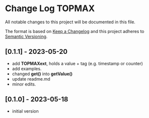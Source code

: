 # Change Log TOPMAX

All notable changes to this project will be documented in this file.

The format is based on [Keep a Changelog](http://keepachangelog.com/)
and this project adheres to [Semantic Versioning](http://semver.org/).


## [0.1.1] - 2023-05-20
- add **TOPMAXext**, holds a value + tag (e.g. timestamp or counter)
- add examples.
- changed **get()** into **getValue()**
- update readme.md
- minor edits.


## [0.1.0] - 2023-05-18
- initial version

